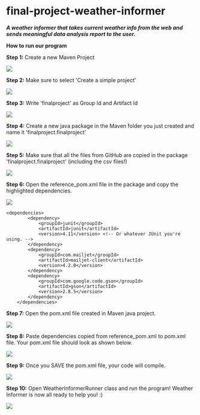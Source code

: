 # final-project-weather-informer

***A weather informer that takes current weather info from the web and sends meaningful data analysis report to the user.*** </br>



__How to run our program__</br>


**Step 1:** Create a new Maven Project

![](https://github.com/UPenn-CIT599/final-project-weather-informer/blob/master/images/1.png)

**Step 2:** Make sure to select 'Create a simple project'

![](https://github.com/UPenn-CIT599/final-project-weather-informer/blob/master/images/2.png)

**Step 3:** Write 'finalproject' as Group Id and Artifact Id

![](https://github.com/UPenn-CIT599/final-project-weather-informer/blob/master/images/3.png)

**Step 4:** Create a new java package in the Maven folder you just created and name it 'finalproject.finalproject'

![](https://github.com/UPenn-CIT599/final-project-weather-informer/blob/master/images/step_4.png)

**Step 5:** Make sure that all the files from GitHub are copied in the package 'finalproject.finalproject' (including the csv files!)

![](https://github.com/UPenn-CIT599/final-project-weather-informer/blob/master/images/step_5.png)

**Step 6:** Open the reference_pom.xml file in the package and copy the highlighted dependencies.

![](https://github.com/UPenn-CIT599/final-project-weather-informer/blob/master/images/step_6.png)

```
<dependencies>
		<dependency>
			<groupId>junit</groupId>
			<artifactId>junit</artifactId>
			<version>4.11</version> <!-- Or whatever JUnit you're using. -->
		</dependency>
		<dependency>
			<groupId>com.mailjet</groupId>
			<artifactId>mailjet-client</artifactId>
			<version>4.2.0</version>
		</dependency>
		<dependency>
			<groupId>com.google.code.gson</groupId>
			<artifactId>gson</artifactId>
			<version>2.8.5</version>
		</dependency>
	</dependencies>
```

**Step 7:** Open the pom.xml file created in Maven java project.

![](https://github.com/UPenn-CIT599/final-project-weather-informer/blob/master/images/step_7.png)

**Step 8:** Paste dependencies copied from reference_pom.xml to pom.xml file. Your pom.xml file should look as shown below.

![](https://github.com/UPenn-CIT599/final-project-weather-informer/blob/master/images/step_8.png)

**Step 9:** Once you SAVE the pom.xml file, your code will compile.

![](https://github.com/UPenn-CIT599/final-project-weather-informer/blob/master/images/step_9.png)

**Step 10:** Open WeatherInformerRunner class and run the program! Weather Informer is now all ready to help you! :)

![](https://github.com/UPenn-CIT599/final-project-weather-informer/blob/master/images/step_10.png)

